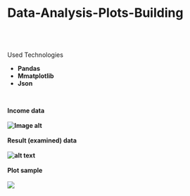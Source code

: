 # Data-Analysis-Plots-Building
<br><br><br>
Used Technologies<b>

<ul>
 <li>Pandas</li>
 <li>Mmatplotlib</li>
 <li>Json</li>
</ul>

<br>

Income data
<br>
<br>
![Image alt](https://i.postimg.cc/t7xpMmXC/Income.png)
<br>
<br>
Result (examined) data
<br>
<br>
![alt text](https://i.postimg.cc/9wZ2wzxq/Result.png)
<br>
<br>
Plot sample
<br>
<br>
<img src="https://i.postimg.cc/3dQY5CRj/image.png" />
<br>
<br>
